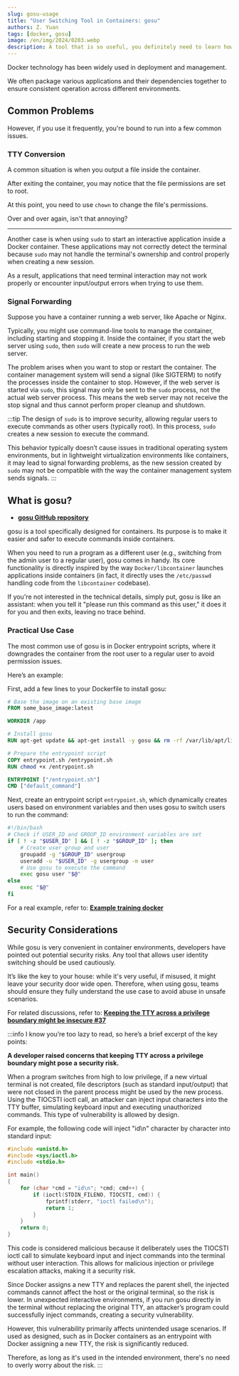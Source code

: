 ```yaml
---
slug: gosu-usage
title: "User Switching Tool in Containers: gosu"
authors: Z. Yuan
tags: [docker, gosu]
image: /en/img/2024/0203.webp
description: A tool that is so useful, you definitely need to learn how to use it.
---
```


Docker technology has been widely used in deployment and management.

We often package various applications and their dependencies together to ensure consistent operation across different environments.

<!-- truncate -->

## Common Problems

However, if you use it frequently, you're bound to run into a few common issues.

### TTY Conversion

A common situation is when you output a file inside the container.

After exiting the container, you may notice that the file permissions are set to root.

At this point, you need to use `chown` to change the file's permissions.

Over and over again, isn't that annoying?

---

Another case is when using `sudo` to start an interactive application inside a Docker container. These applications may not correctly detect the terminal because `sudo` may not handle the terminal's ownership and control properly when creating a new session.

As a result, applications that need terminal interaction may not work properly or encounter input/output errors when trying to use them.

### Signal Forwarding

Suppose you have a container running a web server, like Apache or Nginx.

Typically, you might use command-line tools to manage the container, including starting and stopping it. Inside the container, if you start the web server using `sudo`, then `sudo` will create a new process to run the web server.

The problem arises when you want to stop or restart the container. The container management system will send a signal (like SIGTERM) to notify the processes inside the container to stop. However, if the web server is started via `sudo`, this signal may only be sent to the `sudo` process, not the actual web server process. This means the web server may not receive the stop signal and thus cannot perform proper cleanup and shutdown.

:::tip
The design of `sudo` is to improve security, allowing regular users to execute commands as other users (typically root). In this process, `sudo` creates a new session to execute the command.

This behavior typically doesn’t cause issues in traditional operating system environments, but in lightweight virtualization environments like containers, it may lead to signal forwarding problems, as the new session created by `sudo` may not be compatible with the way the container management system sends signals.
:::

## What is gosu?

- [**gosu GitHub repository**](https://github.com/tianon/gosu)

gosu is a tool specifically designed for containers. Its purpose is to make it easier and safer to execute commands inside containers.

When you need to run a program as a different user (e.g., switching from the admin user to a regular user), gosu comes in handy. Its core functionality is directly inspired by the way `Docker/libcontainer` launches applications inside containers (in fact, it directly uses the `/etc/passwd` handling code from the `libcontainer` codebase).

If you're not interested in the technical details, simply put, gosu is like an assistant: when you tell it "please run this command as this user," it does it for you and then exits, leaving no trace behind.

### Practical Use Case

The most common use of gosu is in Docker entrypoint scripts, where it downgrades the container from the root user to a regular user to avoid permission issues.

Here’s an example:

First, add a few lines to your Dockerfile to install gosu:

```Dockerfile title="Dockerfile"
# Base the image on an existing base image
FROM some_base_image:latest

WORKDIR /app

# Install gosu
RUN apt-get update && apt-get install -y gosu && rm -rf /var/lib/apt/lists/*

# Prepare the entrypoint script
COPY entrypoint.sh /entrypoint.sh
RUN chmod +x /entrypoint.sh

ENTRYPOINT ["/entrypoint.sh"]
CMD ["default_command"]
```

Next, create an entrypoint script `entrypoint.sh`, which dynamically creates users based on environment variables and then uses gosu to switch users to run the command:

```bash title="entrypoint.sh"
#!/bin/bash
# Check if USER_ID and GROUP_ID environment variables are set
if [ ! -z "$USER_ID" ] && [ ! -z "$GROUP_ID" ]; then
    # Create user group and user
    groupadd -g "$GROUP_ID" usergroup
    useradd -u "$USER_ID" -g usergroup -m user
    # Use gosu to execute the command
    exec gosu user "$@"
else
    exec "$@"
fi
```

For a real example, refer to: [**Example training docker**](https://github.com/DocsaidLab/Otter/blob/main/docker/Dockerfile)

## Security Considerations

While gosu is very convenient in container environments, developers have pointed out potential security risks. Any tool that allows user identity switching should be used cautiously.

It’s like the key to your house: while it's very useful, if misused, it might leave your security door wide open. Therefore, when using gosu, teams should ensure they fully understand the use case to avoid abuse in unsafe scenarios.

For related discussions, refer to: [**Keeping the TTY across a privilege boundary might be insecure #37**](https://github.com/tianon/gosu/issues/37)

:::info
I know you’re too lazy to read, so here’s a brief excerpt of the key points:

**A developer raised concerns that keeping TTY across a privilege boundary might pose a security risk.**

When a program switches from high to low privilege, if a new virtual terminal is not created, file descriptors (such as standard input/output) that were not closed in the parent process might be used by the new process. Using the TIOCSTI ioctl call, an attacker can inject input characters into the TTY buffer, simulating keyboard input and executing unauthorized commands. This type of vulnerability is allowed by design.

For example, the following code will inject "id\n" character by character into standard input:

```c
#include <unistd.h>
#include <sys/ioctl.h>
#include <stdio.h>

int main()
{
    for (char *cmd = "id\n"; *cmd; cmd++) {
        if (ioctl(STDIN_FILENO, TIOCSTI, cmd)) {
            fprintf(stderr, "ioctl failed\n");
            return 1;
        }
    }
    return 0;
}
```

This code is considered malicious because it deliberately uses the TIOCSTI ioctl call to simulate keyboard input and inject commands into the terminal without user interaction. This allows for malicious injection or privilege escalation attacks, making it a security risk.

Since Docker assigns a new TTY and replaces the parent shell, the injected commands cannot affect the host or the original terminal, so the risk is lower. In unexpected interactive environments, if you run gosu directly in the terminal without replacing the original TTY, an attacker’s program could successfully inject commands, creating a security vulnerability.

However, this vulnerability primarily affects unintended usage scenarios. If used as designed, such as in Docker containers as an entrypoint with Docker assigning a new TTY, the risk is significantly reduced.

Therefore, as long as it's used in the intended environment, there's no need to overly worry about the risk.
:::
